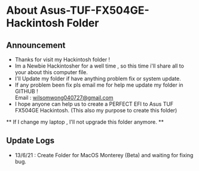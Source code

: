 # About Asus-TUF-FX504GE-Hackintosh Folder
## Announcement
- Thanks for visit my Hackintosh folder !
- Im a Newbie Hackintosher for a well time , so this time i'll share all to your about this computer file.
- I'll Update my folder if have anything problem fix or system update.
- If any problem been fix pls email me for help me update my folder in GITHUB !                           
  Email : wilsomwong040727@gmail.com
- I hope anyone can help us to create a PERFECT EFI to Asus TUF FX504GE Hackintosh.
  (This also my purpose to create this folder)

** If I change my laptop , I'll not upgrade this folder anymore. **

## Update Logs
- 13/6/21 : Create Folder for MacOS Monterey (Beta) and waiting for fixing bug.
